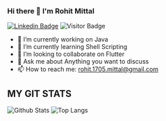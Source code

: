 ### Hi there 👋 I'm Rohit Mittal


[![Linkedin Badge](https://img.shields.io/badge/-rohitm17-blue?style=plastic-square&logo=Linkedin&logoColor=white&link=https://www.linkedin.com/in/rohitm17/)](https://www.linkedin.com/in/rohitm17/)
![Visitor Badge](https://visitor-badge.laobi.icu/badge?page_id=rohitm17)



- 🔭 I’m currently working on Java
- 🌱 I’m currently learning Shell Scripting
- 👯 I’m looking to collaborate on Flutter
- 💬 Ask me about Anything you want to discuss
- 📫 How to reach me: rohit.1705.mittal@gmail.com
<!---  - 🤔 I’m looking for help with ...just --->


## MY GIT STATS
![Github Stats](https://github-readme-stats.vercel.app/api?username=rohitm17&count_private=true&show_icons=true&theme=tokyonight&include_all_commits=true)
![Top Langs](https://github-readme-stats.vercel.app/api/top-langs/?username=rohitm17&hide=TeX&layout=compact)


